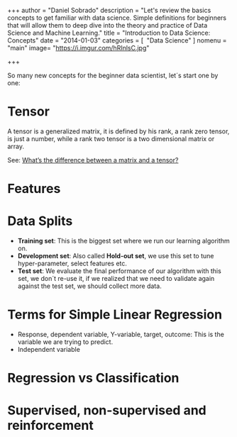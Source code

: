 +++
author = "Daniel Sobrado"
description = "Let's review the basics concepts to get familiar with data science. Simple definitions for beginners that will allow them to deep dive into the theory and practice of Data Science and Machine Learning."
title = "Introduction to Data Science: Concepts"
date = "2014-01-03"
categories = [
​    "Data Science"
]
nomenu = "main"
image= "https://i.imgur.com/hRInlsC.jpg"

+++

So many new concepts for the beginner data scientist, let´s start one by one:

# Tensor

A tensor is a generalized matrix, it is defined by his rank, a rank zero tensor, is just a number, while a rank two tensor is a two dimensional matrix or array.

See: [What’s the difference between a matrix and a tensor?](https://medium.com/@quantumsteinke/whats-the-difference-between-a-matrix-and-a-tensor-4505fbdc576c)

# Features

# Data Splits

* **Training set**: This is the biggest set where we run our learning algorithm on.
* **Development set**: Also called **Hold-out set**, we use this set to tune hyper-parameter, select features etc.
* **Test set**: We evaluate the final performance of our algorithm with this set, we don´t re-use it, if we realized that we need to validate again against the test set, we should collect more data. 

# Terms for Simple Linear Regression

* Response, dependent variable, Y-variable, target, outcome: This is the variable we are trying to predict.
* Independent variable

# Regression vs Classification

# Supervised, non-supervised and reinforcement